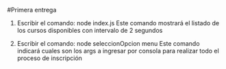 #Primera entrega

1. Escribir el comando: 
	node index.js
Este comando mostrará el listado de los cursos disponibles con intervalo de 2 segundos

2. Escribir el comando: 
	node seleccionOpcion menu
Este comando indicará cuales son los args a ingresar por consola para realizar todo el proceso de inscripción